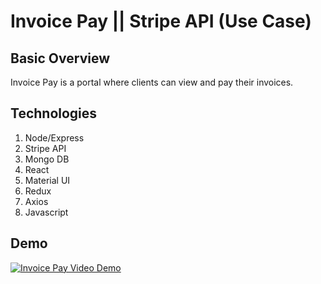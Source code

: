 # Invoice Pay || Stripe API (Use Case)

## Basic Overview
Invoice Pay is a portal where clients can view and pay their invoices.


## Technologies 
1. Node/Express
1. Stripe API
1. Mongo DB
1. React
1. Material UI
1. Redux
1. Axios
1. Javascript


## Demo
<a href="{https://www.youtube.com/watch?v=sjEGhWhqDig}" title="Invoice Pay Video Demo"><img alt="Invoice Pay Video Demo" /></a>
